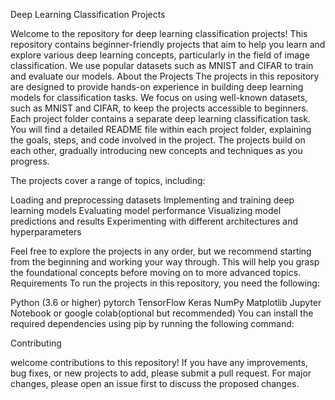 Deep Learning Classification Projects

Welcome to the repository for deep learning classification projects!
This repository contains beginner-friendly projects that aim to help you learn and explore various deep learning concepts, 
particularly in the field of image classification. We use popular datasets such as MNIST and CIFAR to train and evaluate our models.
          About the Projects
The projects in this repository are designed to provide hands-on experience in building deep learning models for classification tasks. 
We focus on using well-known datasets, such as MNIST and CIFAR, to keep the projects accessible to beginners.
Each project folder contains a separate deep learning classification task. You will find a detailed README file within each project folder, 
explaining the goals, steps, and code involved in the project. The projects build on each other, gradually introducing new concepts and 
techniques as you progress.

The projects cover a range of topics, including:

Loading and preprocessing datasets
Implementing and training deep learning models
Evaluating model performance
Visualizing model predictions and results
Experimenting with different architectures and hyperparameters

Feel free to explore the projects in any order, but we recommend starting from the beginning and working your way through.
This will help you grasp the foundational concepts before moving on to more advanced topics.
Requirements
To run the projects in this repository, you need the following:

Python (3.6 or higher)
pytorch
TensorFlow 
Keras 
NumPy
Matplotlib
Jupyter Notebook or google colab(optional but recommended)
You can install the required dependencies using pip by running the following command:

 Contributing
 
 welcome contributions to this repository! If you have any improvements, bug fixes, or new projects to add, please submit a pull request.
 For major changes, please open an issue first to discuss the proposed changes.
